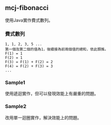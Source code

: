 ## mcj-fibonacci
使用Java實作費式數列。
### 費式數列
```
1, 1, 2, 3, 5 ...
第一個及第二個的值為1，後續接為前兩個值的總和，依此類推。
F(1) = 1
F(2) = 1
F(3) = F(1) + F(2) = 2
F(4) = F(2) + F(3) = 3
...
```
### Sample1
使用遞迴實作，但可以發現效能上有嚴重的問題。

### Sample2
改用單一迴圈實作，解決效能上的問題。
